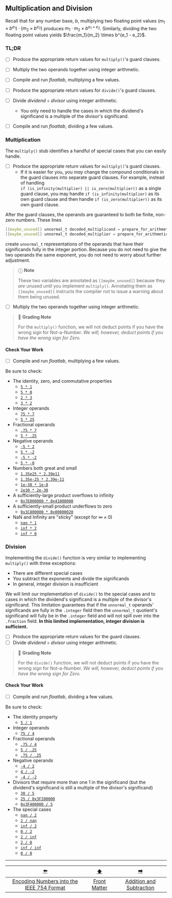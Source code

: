 ## Multiplication and Division

Recall that for any number base, $b$, multiplying two floating point values $(m_1 \times b^{e_1}) \cdot (m_2 \times b^{e_2})$ produces $m_1 \cdot m_2 \times b^{e_1 + e_2}$.
Similarly, dividing the two floating point values yields $\frac{m_1}{m_2} \times b^{e_1 - e_2}$.

### TL;DR

- [ ] Produce the appropriate return values for `multiply()`'s guard clauses.
- [ ] Multiply the two operands together using integer arithmetic.
- [ ] Compile and run *floatlab*, multiplying a few values.


- [ ] Produce the appropriate return values for `divide()`'s guard clauses.
- [ ] Divide $dividend \div divisor$ using integer arithmetic.
  - You only need to handle the cases in which the dividend's significand is a multiple of the divisor's significand.
- [ ] Compile and run *floatlab*, dividing a few values.


### Multiplication

The `multiply()` stub identifies a handful of special cases that you can easily handle.
- [ ] Produce the appropriate return values for `multiply()`'s guard clauses.
  - If it is easier for you, you *may* change the compound conditionals in the guard clauses into separate guard clauses.
    For example, instead of handling \
    `if (is_infinity(multiplier) || is_zero(multiplier))` as a single guard clause,
    you may handle `if (is_infinity(multiplier)` as its own guard clause and then handle `if (is_zero(multiplier))` as its own guard clause.

After the guard clauses, the operands are guaranteed to both be finite, non-zero numbers.
These lines
```c
[[maybe_unused]] unnormal_t decoded_multiplicand = prepare_for_arithmetic(decode(multiplicand));
[[maybe_unused]] unnormal_t decoded_multiplier = prepare_for_arithmetic(decode(multiplier));
```
create `unnormal_t` representations of the operands that have their significands fully in the integer portion.
Because you do not need to give the two operands the same exponent, you do not need to worry about further adjustment.

> ⓘ **Note**
> 
> These two variables are annotated as `[[maybe_unused]]` because they *are* unused until you implement `multiply()`.
> Annotating them as `[[maybe_unused]]` instructs the compiler not to issue a warning about them being unused.

- [ ] Multiply the two operands together using integer arithmetic.

> 📝 **Grading Note**
>
> For the `multiply()` function, we will not deduct points if you have the wrong sign for Not-a-Number.
> *We will, however, deduct points if you have the wrong sign for Zero.*


#### Check Your Work

- [ ] Compile and run *floatlab*, multiplying a few values.

Be sure to check:
- The identity, zero, and commutative properties
  - <u>`5 * 1`</u>
  - <u>`5 * 0`</u>
  - <u>`2 * 3`</u>
  - <u>`3 * 2`</u>
- Integer operands
  - <u>`75 * 7`</u>
  - <u>`5 * 25`</u>
- Fractional operands
  - <u>`.75 * 7`</u>
  - <u>`5 * .25`</u>
- Negative operands
  - <u>`-5 * 2`</u>
  - <u>`5 * -2`</u>
  - <u>`-5 * -2`</u>
  - <u>`5 * -0`</u>
- Numbers both great and small
  - <u>`1.35e25 * 2.39e11`</u>
  - <u>`1.35e-25 * 2.39e-11`</u>
  - <u>`1e-30 * 1e-8`</u>
  - <u>`2e30 * 2e-30`</u>
- A sufficiently-large product overflows to infinity
  - <u>`0x7E000000 * 0x41000000`</u>
- A sufficiently-small product underflows to zero
  - <u>`0x3C800000 * 0x00000020`</u>
- NaN and Infinity are "sticky" (except for $\infty \times 0$)
  - <u>`nan * 1`</u>
  - <u>`inf * 2`</u>
  - <u>`inf * 0`</u>
    
<!--
The first of these requires rounding up
  - <u>`1.65e25 * 2.39e11`</u>
  - <u>`1.65e-25 * 2.39e-11`</u>
-->

### Division

Implementing the `divide()` function is very similar to implementing `multiply()` with three exceptions:
- There are different special cases
- You subtract the exponents and divide the significands
- In general, integer division is insufficient

We will limit our implementation of `divide()` to the special cases and to cases in which the dividend's significand is a multiple of the divisor's significand.
This limitation guarantees that if the `unnormal_t` operands' significands are fully in the `.integer` field then the `unnormal_t` quotient's significand will fully be in the `.integer` field and will not spill over into the `.fraction` field.
**In this limited implementation, integer division is sufficient.**

- [ ] Produce the appropriate return values for the guard clauses.
- [ ] Divide $dividend \div divisor$ using integer arithmetic.

> 📝 **Grading Note**
>
> For the `divide()` function, we will not deduct points if you have the wrong sign for Not-a-Number.
> *We will, however, deduct points if you have the wrong sign for Zero.*


#### Check Your Work

- [ ] Compile and run *floatlab*, dividing a few values.

Be sure to check:
- The identity property
  - <u>`5 / 1`</u>
- Integer operands
  - <u>`75 / 4`</u>
- Fractional operands
  - <u>`.75 / 4`</u>
  - <u>`5 / .25`</u>
  - <u>`.75 / .25`</u>
- Negative operands
  - <u>`-4 / 2`</u>
  - <u>`4 / -2`</u>
  - <u>`-4 / -2`</u>
- Divisors that require more than one 1 in the significand (but the dividend's significand is still a multiple of the divisor's significand)
  - <u>`30 / 5`</u>
  - <u>`25 / 0x3F200000`</u>
  - <u>`0x3F480000 / 5`</u>
- The special cases
  - <u>`nan / 2`</u>
  - <u>`2 / nan`</u>
  - <u>`inf / 2`</u>
  - <u>`0 / 2`</u>
  - <u>`2 / inf`</u>
  - <u>`2 / 0`</u>
  - <u>`inf / inf`</u>
  - <u>`0 / 0`</u>

---

|                    [⬅️](05-normalization.md)                     |      [⬆️](../../IntegerLab/README.md)      |            [➡️](07-add-subtract.md)            |
|:----------------------------------------------------------------:|:------------------------------------------:|:----------------------------------------------:|
| [Encoding Numbers into the IEEE 754 Format](05-normalization.md) | [Front Matter](../../IntegerLab/README.md) | [Addition and Subtraction](07-add-subtract.md) |
